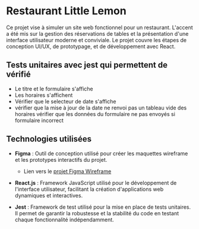 # Restaurant Little Lemon

Ce projet vise à simuler un site web fonctionnel pour un restaurant. L'accent a été mis sur la gestion des réservations de tables et la présentation d'une interface utilisateur moderne et conviviale. Le projet couvre les étapes de conception UI/UX, de prototypage, et de développement avec React.


## Tests unitaires avec jest qui permettent de vérifié
- Le titre et le formulaire s'affiche
- Les horaires s'affichent
- Vérifier que le selecteur de date s'affiche
- vérifier que la mise à jour de la date ne renvoi pas un tableau vide des horaires
vérifier que les données du formulaire ne pas envoyés si formulaire incorrect


## Technologies utilisées

- **Figma** : Outil de conception utilisé pour créer les maquettes wireframe et les prototypes interactifs du projet.
  - Lien vers le [projet Figma Wireframe](https://www.figma.com/design/0gVFOW9B0Y9KPdzyq5b6mF/Capstone-Wireframe?node-id=0-1&t=7iFo9yoycKNUvjtf-1)

- **React.js** : Framework JavaScript utilisé pour le développement de l'interface utilisateur, facilitant la création d'applications web dynamiques et interactives.

- **Jest** : Framework de test utilisé pour la mise en place de tests unitaires. Il permet de garantir la robustesse et la stabilité du code en testant chaque fonctionnalité indépendamment.
